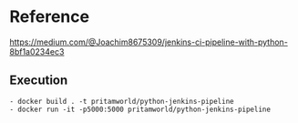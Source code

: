 # Reference
https://medium.com/@Joachim8675309/jenkins-ci-pipeline-with-python-8bf1a0234ec3


## Execution
    - docker build . -t pritamworld/python-jenkins-pipeline
    - docker run -it -p5000:5000 pritamworld/python-jenkins-pipeline
